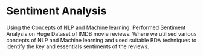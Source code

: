 # Sentiment Analysis

Using the Concepts of NLP and Machine learning. Performed Sentiment Analysis on Huge Dataset of IMDB movie reviews. Where we utilised various concepts of NLP and Machine learning and used suitable BDA techniques to identify the key and essentials sentiments of the reviews.
